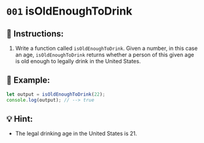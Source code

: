 # `001` isOldEnoughToDrink

## 📝 Instructions:

1. Write a function called `isOldEnoughToDrink`. Given a number, in this case an age, `isOldEnoughToDrink` returns whether a person of this given age is old enough to legally drink in the United States.

## 📎 Example:

```javascript
let output = isOldEnoughToDrink(22);
console.log(output); // --> true
```

## 💡 Hint:

+ The legal drinking age in the United States is 21.
